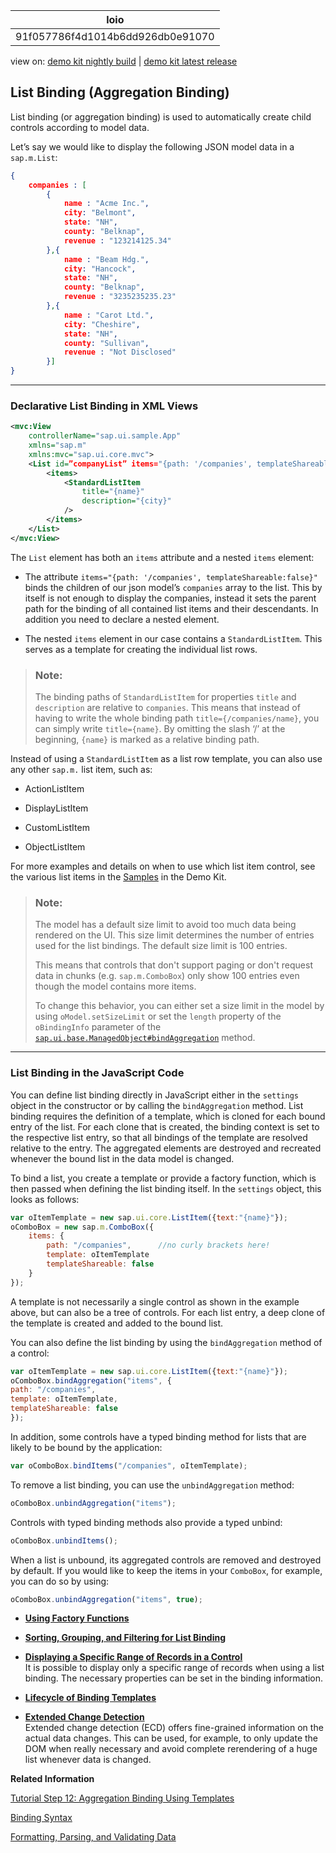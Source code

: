 <!-- loio91f057786f4d1014b6dd926db0e91070 -->

| loio |
| -----|
| 91f057786f4d1014b6dd926db0e91070 |

<div id="loio">

view on: [demo kit nightly build](https://openui5nightly.hana.ondemand.com/#/topic/91f057786f4d1014b6dd926db0e91070) | [demo kit latest release](https://openui5.hana.ondemand.com/#/topic/91f057786f4d1014b6dd926db0e91070)</div>

## List Binding \(Aggregation Binding\)

List binding \(or aggregation binding\) is used to automatically create child controls according to model data.

Let’s say we would like to display the following JSON model data in a `sap.m.List`:

``` json
{
	companies : [
		{
			name : "Acme Inc.",
			city: "Belmont",
			state: "NH",
			county: "Belknap",
			revenue : "123214125.34"  
		},{
			name : "Beam Hdg.",
			city: "Hancock",
			state: "NH",
			county: "Belknap",
			revenue : "3235235235.23"  
		},{
			name : "Carot Ltd.",
			city: "Cheshire",
			state: "NH",
			county: "Sullivan",
			revenue : "Not Disclosed"  
		}]
}
```

***

<a name="loio91f057786f4d1014b6dd926db0e91070__AggregationBindingXMLViews"/>

### Declarative List Binding in XML Views

``` xml
<mvc:View
	controllerName="sap.ui.sample.App"
	xmlns="sap.m"
	xmlns:mvc="sap.ui.core.mvc">
	<List id=”companyList” items="{path: '/companies', templateShareable:false}">
		<items>
			<StandardListItem
				title="{name}"
				description="{city}"
			/>
		</items>
	</List>
</mvc:View>
```

The `List` element has both an `items` attribute and a nested `items` element:

-   The attribute `items="{path: '/companies', templateShareable:false}"` binds the children of our json model’s `companies` array to the list. This by itself is not enough to display the companies, instead it sets the parent path for the binding of all contained list items and their descendants. In addition you need to declare a nested element.

-   The nested `items` element in our case contains a `StandardListItem`. This serves as a template for creating the individual list rows.


> ### Note:  
> The binding paths of `StandardListItem` for properties `title` and `description` are relative to `companies`. This means that instead of having to write the whole binding path `title={/companies/name}`, you can simply write `title={name}`. By omitting the slash ‘/’ at the beginning, `{name}` is marked as a relative binding path.

Instead of using a `StandardListItem` as a list row template, you can also use any other `sap.m.` list item, such as:

-   ActionListItem

-   DisplayListItem

-   CustomListItem

-   ObjectListItem


For more examples and details on when to use which list item control, see the various list items in the [Samples](https://openui5.hana.ondemand.com/explored.html) in the Demo Kit.

> ### Note:  
> The model has a default size limit to avoid too much data being rendered on the UI. This size limit determines the number of entries used for the list bindings. The default size limit is 100 entries.
> 
> This means that controls that don't support paging or don't request data in chunks \(e.g. `sap.m.ComboBox`\) only show 100 entries even though the model contains more items.
> 
> To change this behavior, you can either set a size limit in the model by using `oModel.setSizeLimit` or set the `length` property of the `oBindingInfo` parameter of the  [`sap.ui.base.ManagedObject#bindAggregation`](https://openui5.hana.ondemand.com/#/api/sap.ui.base.ManagedObject/methods/bindAggregation) method.

***

### List Binding in the JavaScript Code

You can define list binding directly in JavaScript either in the `settings` object in the constructor or by calling the `bindAggregation` method. List binding requires the definition of a template, which is cloned for each bound entry of the list. For each clone that is created, the binding context is set to the respective list entry, so that all bindings of the template are resolved relative to the entry. The aggregated elements are destroyed and recreated whenever the bound list in the data model is changed.

To bind a list, you create a template or provide a factory function, which is then passed when defining the list binding itself. In the `settings` object, this looks as follows:

``` js
var oItemTemplate = new sap.ui.core.ListItem({text:"{name}"});
oComboBox = new sap.m.ComboBox({
	items: {
		path: "/companies",      //no curly brackets here!
		template: oItemTemplate
		templateShareable: false
	}
});
```

A template is not necessarily a single control as shown in the example above, but can also be a tree of controls. For each list entry, a deep clone of the template is created and added to the bound list.

You can also define the list binding by using the `bindAggregation` method of a control:

``` js
var oItemTemplate = new sap.ui.core.ListItem({text:"{name}"});
oComboBox.bindAggregation("items", {
path: "/companies",
template: oItemTemplate,
templateShareable: false
});
```

In addition, some controls have a typed binding method for lists that are likely to be bound by the application:

``` js
var oComboBox.bindItems("/companies", oItemTemplate);
```

To remove a list binding, you can use the `unbindAggregation` method:

``` js
oComboBox.unbindAggregation("items");
```

Controls with typed binding methods also provide a typed unbind:

``` js
oComboBox.unbindItems();
```

When a list is unbound, its aggregated controls are removed and destroyed by default. If you would like to keep the items in your `ComboBox`, for example, you can do so by using:

``` js
oComboBox.unbindAggregation("items", true);
```

-   **[Using Factory Functions](Using_Factory_Functions_335848a.md "")**  

-   **[Sorting, Grouping, and Filtering for List Binding](Sorting,_Grouping,_and_Filtering_for_List_Binding_ec79a5d.md "")**  

-   **[Displaying a Specific Range of Records in a Control](Displaying_a_Specific_Range_of_Records_in_a_Control_9b5bdd8.md " It is possible to display only a specific range of records when using a list binding. The necessary properties can be set in the binding
		information.")**  
 It is possible to display only a specific range of records when using a list binding. The necessary properties can be set in the binding information.
-   **[Lifecycle of Binding Templates](Lifecycle_of_Binding_Templates_3a4a9e5.md "")**  

-   **[Extended Change Detection](Extended_Change_Detection_7cdff73.md "Extended change detection (ECD) offers fine-grained information on the actual data changes. This can be used, for example, to only update
		the DOM when really necessary and avoid complete rerendering of a huge list whenever data is changed.")**  
Extended change detection \(ECD\) offers fine-grained information on the actual data changes. This can be used, for example, to only update the DOM when really necessary and avoid complete rerendering of a huge list whenever data is changed.

**Related Information**  


[Tutorial Step 12: Aggregation Binding Using Templates](Step_12_Aggregation_Binding_Using_Templates_97830de.md "Aggregation binding (or &quot;list binding&quot;) allows a control to be bound to a list within the model data and allows relative binding to the list entries by its child controls.")

[Binding Syntax](Binding_Syntax_e2e6f41.md "You bind UI elements to data of a data source by defining a binding path to the model that represents the data source in the app.")

[Formatting, Parsing, and Validating Data](Formatting,_Parsing,_and_Validating_Data_07e4b92.md "Data that is presented on the UI often has to be converted so that is human readable and fits to the locale of the user. On the other hand, data entered by the user has to be parsed and validated to be understood by the data source. For this purpose, you use formatters and data types.")

